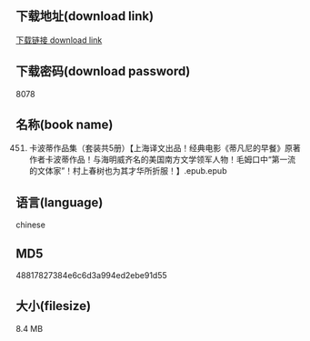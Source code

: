 ## 下载地址(download link)
[下载链接 download link](https://voluble-croquembouche-d321dc.netlify.app/?s=0451.+%E5%8D%A1%E6%B3%A2%E8%92%82%E4%BD%9C%E5%93%81%E9%9B%86%EF%BC%88%E5%A5%97%E8%A3%85%E5%85%B15%E5%86%8C%EF%BC%89%E3%80%90%E4%B8%8A%E6%B5%B7%E8%AF%91%E6%96%87%E5%87%BA%E5%93%81%EF%BC%81%E7%BB%8F%E5%85%B8%E7%94%B5%E5%BD%B1%E3%80%8A%E8%92%82%E5%87%A1%E5%B0%BC%E7%9A%84%E6%97%A9%E9%A4%90%E3%80%8B%E5%8E%9F%E8%91%97%E4%BD%9C%E8%80%85%E5%8D%A1%E6%B3%A2%E8%92%82%E4%BD%9C%E5%93%81%EF%BC%81%E4%B8%8E%E6%B5%B7%E6%98%8E%E5%A8%81%E9%BD%90%E5%90%8D%E7%9A%84%E7%BE%8E%E5%9B%BD%E5%8D%97%E6%96%B9%E6%96%87%E5%AD%A6%E9%A2%86%E5%86%9B%E4%BA%BA%E7%89%A9%EF%BC%81%E6%AF%9B%E5%A7%86%E5%8F%A3%E4%B8%AD%E2%80%9C%E7%AC%AC%E4%B8%80%E6%B5%81%E7%9A%84%E6%96%87%E4%BD%93%E5%AE%B6%E2%80%9D%EF%BC%81%E6%9D%91%E4%B8%8A%E6%98%A5%E6%A0%91%E4%B9%9F%E4%B8%BA%E5%85%B6%E6%89%8D%E5%8D%8E%E6%89%80%E6%8A%98%E6%9C%8D%EF%BC%81%E3%80%91.epub)

## 下载密码(download password)
8078

## 名称(book name)
0451. 卡波蒂作品集（套装共5册）【上海译文出品！经典电影《蒂凡尼的早餐》原著作者卡波蒂作品！与海明威齐名的美国南方文学领军人物！毛姆口中“第一流的文体家”！村上春树也为其才华所折服！】.epub.epub

## 语言(language)
chinese

## MD5
48817827384e6c6d3a994ed2ebe91d55

## 大小(filesize)
8.4 MB

